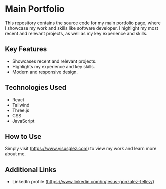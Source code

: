 # Main Portfolio

This repository contains the source code for my main portfolio page, where I showcase my work and skills like software developer. I highlight my most recent and relevant projects, as well as my key experience and skills.

## Key Features

- Showcases recent and relevant projects.
- Highlights my experience and key skills.
- Modern and responsive design.

## Technologies Used

- React
- Tailwind
- Three.js
- CSS
- JavaScript

## How to Use

Simply visit (https://www.yisusglez.com) to view my work and learn more about me.

## Additional Links

- LinkedIn profile (https://www.linkedin.com/in/jesus-gonzalez-tellez/)

